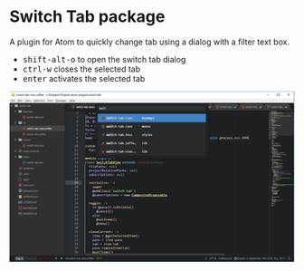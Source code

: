 # Switch Tab package

A plugin for Atom to quickly change tab using a dialog with a filter text box.

  * <kbd>shift-alt-o</kbd> to open the switch tab dialog
  * <kbd>ctrl-w</kbd> closes the selected tab
  * <kbd>enter</kbd> activates the selected tab

![](https://raw.githubusercontent.com/leifmariposa/switch-tab/master/_images/switch-tab.png)
